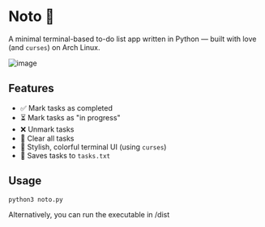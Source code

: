 # Noto 📝

A minimal terminal-based to-do list app written in Python — built with love (and `curses`) on Arch Linux.

![image](https://github.com/user-attachments/assets/fe5003fb-fbe7-4c44-bc9b-630979086c14)


## Features

- ✅ Mark tasks as completed
- ⏳ Mark tasks as "in progress"
- ❌ Unmark tasks
- 🧹 Clear all tasks
- 🎨 Stylish, colorful terminal UI (using `curses`)
- 💾 Saves tasks to `tasks.txt`

## Usage

```bash
python3 noto.py
```
Alternatively, you can run the executable in /dist
